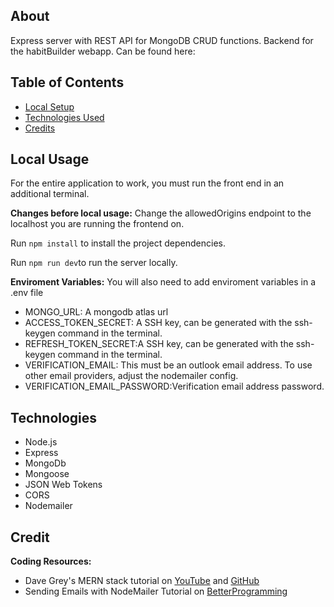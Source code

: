 ## About

Express server with REST API for MongoDB CRUD functions. Backend for the habitBuilder webapp. Can be found here: 

## Table of Contents

- [Local Setup](#local-setup)
- [Technologies Used](#technologies-used)
- [Credits](#credits)

## Local Usage

For the entire application to work, you must run the front end in an additional terminal. 

__Changes before local usage:__
Change the allowedOrigins endpoint to the localhost you are running the frontend on.

Run `npm install` to install the project dependencies.

Run `npm run dev`to run the server locally. 

**Enviroment Variables:**
You will also need to add enviroment variables in a .env file

- MONGO_URL: A mongodb atlas url
- ACCESS_TOKEN_SECRET: A SSH key, can be generated with the ssh-keygen  command in the terminal. 
- REFRESH_TOKEN_SECRET:A SSH key, can be generated with the ssh-keygen command in the terminal. 
- VERIFICATION_EMAIL: This must be an outlook email address. To use other email providers, adjust the nodemailer config. 
- VERIFICATION_EMAIL_PASSWORD:Verification email address password.

## Technologies

- Node.js
- Express
- MongoDb
- Mongoose
- JSON Web Tokens
- CORS
- Nodemailer

## Credit

**Coding Resources:**
- Dave Grey's MERN stack tutorial on [YouTube](https://www.youtube.com/watch?v=CvCiNeLnZ00) and [GitHub](https://github.com/gitdagray/mern_stack_course)
- Sending Emails with NodeMailer Tutorial on [BetterProgramming](https://betterprogramming.pub/how-to-create-a-signup-confirmation-email-with-node-js-c2fea602872a)






